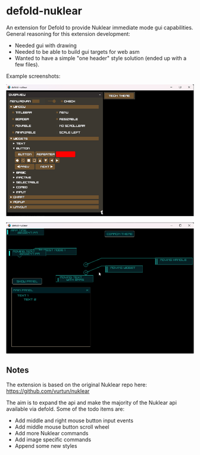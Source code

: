 # defold-nuklear

An extension for Defold to provide Nuklear immediate mode gui capabilities. 
General reasoning for this extension development:
- Needed gui with drawing
- Needed to be able to build gui targets for web asm
- Wanted to have a simple "one header" style solution (ended up with a few files).

Example screenshots:

![alt text](https://github.com/dlannan/defold-nuklear/blob/main/screenshots/2024-03-21_22-02.png?raw=true)

![alt text](https://github.com/dlannan/defold-nuklear/blob/main/screenshots/2024-03-21_22-02_1.png?raw=true)

## Notes

The extension is based on the original Nuklear repo here:
https://github.com/vurtun/nuklear

The aim is to expand the api and make the majority of the Nuklear api available via defold. Some of the todo items are:
- Add middle and right mouse button input events
- Add middle mouse button scroll wheel
- Add more Nuklear commands
- Add image specific commands
- Append some new styles
